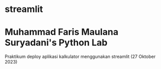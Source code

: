 # streamlit
<h1> Muhammad Faris Maulana Suryadani's Python Lab </h1>
<p> Praktikum deploy aplikasi kalkulator menggunakan streamlit  (27 Oktober 2023) </p>
